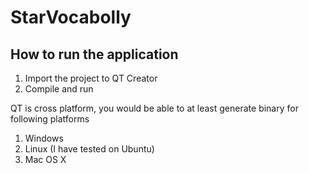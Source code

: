 # StarVocabolly

## How to run the application
1. Import the project to QT Creator
2. Compile and run

QT is cross platform, you would be able to at least generate binary for following platforms
1. Windows
2. Linux (I have tested on Ubuntu)
3. Mac OS X